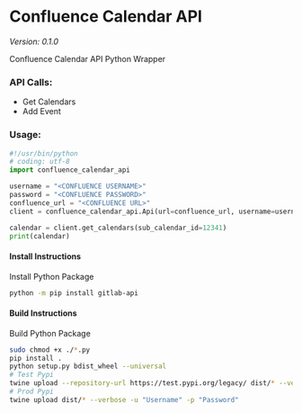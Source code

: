 # Confluence Calendar API
*Version: 0.1.0*

Confluence Calendar API Python Wrapper

### API Calls:
- Get Calendars
- Add Event

### Usage:
```python
#!/usr/bin/python
# coding: utf-8
import confluence_calendar_api

username = "<CONFLUENCE USERNAME>"
password = "<CONFLUENCE PASSWORD>"
confluence_url = "<CONFLUENCE URL>"
client = confluence_calendar_api.Api(url=confluence_url, username=username, password=password)

calendar = client.get_calendars(sub_calendar_id=12341)
print(calendar)
```

#### Install Instructions
Install Python Package

```bash
python -m pip install gitlab-api
```

#### Build Instructions
Build Python Package

```bash
sudo chmod +x ./*.py
pip install .
python setup.py bdist_wheel --universal
# Test Pypi
twine upload --repository-url https://test.pypi.org/legacy/ dist/* --verbose -u "Username" -p "Password"
# Prod Pypi
twine upload dist/* --verbose -u "Username" -p "Password"
```
